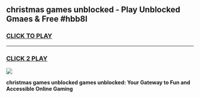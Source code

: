 
## christmas games unblocked - Play Unblocked Gmaes & Free #hbb8l
<h3>
<a href="https://premium.freeplayer.one?title=christmas_games_unblocked&ref=01M">CLICK TO PLAY</a></h3>
<hr>

<h3>
<a href="https://premium.freeplayer.one?title=christmas_games_unblocked&ref=01M">CLICK 2 PLAY</a>
  
</h3>

<a href="https://premium.freeplayer.one?title=christmas_games_unblocked&ref=01M"><img src="https://clearcache.store/games.png"></a>


**christmas games unblocked games unblocked: Your Gateway to Fun and Accessible Online Gaming**
